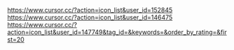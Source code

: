 https://www.cursor.cc/?action=icon_list&user_id=152845
https://www.cursor.cc/?action=icon_list&user_id=146475
https://www.cursor.cc/?action=icon_list&user_id=147749&tag_id=&keywords=&order_by_rating=&first=20